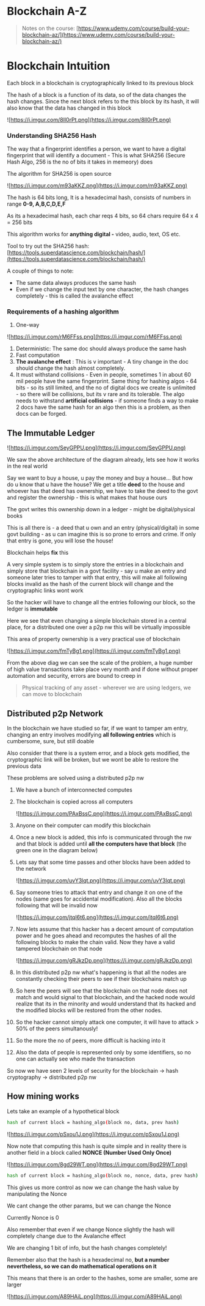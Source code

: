# Blockchain A-Z

> Notes on the course: [https://www.udemy.com/course/build-your-blockchain-az/](https://www.udemy.com/course/build-your-blockchain-az/)

# Blockchain Intuition

Each block in a blockchain is cryptographically linked to its previous block

The hash of a block is a function of its data, so of the data changes the hash changes. Since the next block refers to the this block by its hash, it will also know that the data has changed in this block 

![https://i.imgur.com/8Il0rPt.png](https://i.imgur.com/8Il0rPt.png)

### Understanding SHA256 Hash

The way that a fingerprint identifies a person, we want to have a digital fingerprint that will identify a document - This is what SHA256 (Secure Hash Algo, 256 is the no of bits it takes in memeory) does

The algorithm for SHA256 is open source

![https://i.imgur.com/m93aKKZ.png](https://i.imgur.com/m93aKKZ.png)

The hash is 64 bits long, It is a hexadecimal hash, consists of numbers in range **0-9, A,B,C,D,E,F**

As its a hexadecimal hash, each char reqs 4 bits, so 64 chars require 64 x 4 = 256 bits

This algorithm works for **anything digital -** video, audio, text, OS etc.

Tool to try out the SHA256 hash: [https://tools.superdatascience.com/blockchain/hash/](https://tools.superdatascience.com/blockchain/hash/)

A couple of things to note:

- The same data always produces the same hash
- Even if we change the input text by one character, the hash changes completely - this is called the avalanche effect

### Requirements of a hashing algorithm

1. One-way

![https://i.imgur.com/rM6FFss.png](https://i.imgur.com/rM6FFss.png)

1. Deterministic: The same doc should always produce the same hash
2. Fast computation
3. **The avalanche effect** : This is v important - A tiny change in the doc should change the hash almost completely.
4. It must withstand collisions - Even in people, sometimes 1 in about 60 mil people have the  same fingerprint. Same thing for hashing algos - 64 bits - so its still limited, and the no of digital docs we create is unlimited - so there will be collisions, but its v rare and its tolerable. The algo needs to withstand **artificial collisions** - if someone finds a way to make 2 docs have the same hash for an algo then this is a problem, as then docs can be forged.

## The Immutable Ledger

![https://i.imgur.com/SeyGPPU.png](https://i.imgur.com/SeyGPPU.png)

We saw the above architecture of the diagram already, lets see how it works in the real world

Say we want to buy a house, u pay the money and buy a house... But how do u know that u have the house? We get a title **deed** to the house and whoever has that deed has ownership, we have to take the deed to the govt and register the ownership - this is what makes that house ours

The govt writes this ownership down in a ledger - might be digital/physical books

This is all there is - a deed that u own and an entry (physical/digital) in some govt building - as u can imagine this is so prone to errors and crime. If only that entry is gone, you will lose the house!

Blockchain helps **fix** this

A very simple system is to simply store the entries in a blockchain and simply store that blockchain in a govt facility - say u make an entry and someone later tries to tamper with that entry, this will make all following blocks invalid as the hash of the current block will change and the cryptographic links wont work

So the hacker will have to change all the entries following our block, so the ledger is **immutable**

Here we see that even changing a simple blockchain stored in a central place, for a distributed one over a p2p nw this will be virtually impossible

This area of property ownership is a very practical use of blockchain

 

![https://i.imgur.com/fmTyBg1.png](https://i.imgur.com/fmTyBg1.png)

From the above diag we can see the scale of the problem, a huge number of high value transactions take place very month and if done without proper automation and security, errors are bound to creep in

> Physical tracking of any asset - wherever we are using ledgers, we can move to blockchain

## Distributed p2p Network

In the blockchain we have studied so far, if we want to tamper am entry, changing an entry involves modifying **all following entries** which is cumbersome, sure, but still doable

Also consider that there is a system error, and a block gets modified, the cryptographic link will be broken, but we wont be able to restore the previous data

These problems are solved using a distributed p2p nw

1. We have a bunch of interconnected computes
2. The blockchain is copied across all computers

    ![https://i.imgur.com/PAxBssC.png](https://i.imgur.com/PAxBssC.png)

3. Anyone on their computer can modify this blockchain
4. Once a new block is added, this info is communicated through the nw and that block is added until **all the computers have that block** (the green one in the diagram below)
5. Lets say that some time passes and other blocks have been added to the network

    ![https://i.imgur.com/uvY3lqt.png](https://i.imgur.com/uvY3lqt.png)

6. Say someone tries to attack that entry and change it on one of the nodes (same goes for accidental modification). Also all the blocks following that will be invalid now

    ![https://i.imgur.com/jtqI6t6.png](https://i.imgur.com/jtqI6t6.png)

7. Now lets assume that this hacker has a decent amount of computation power and he goes ahead and recomputes the hashes of all the following blocks to make the chain valid. Now they have a valid tampered blockchain on that node

    ![https://i.imgur.com/gRJkzDp.png](https://i.imgur.com/gRJkzDp.png)

8. In this distributed p2p nw what's happening is that all the nodes are constantly checking their peers to see if their blockchains match up
9. So here the peers will see that the blockchain on that node does not match and would signal to that blockchain, and the hacked node would realize that its in the minority and would understand that its hacked and the modified blocks will be restored from the other nodes.
10. So the hacker cannot simply attack one computer, it will have to attack > 50% of the peers simultanously!
11. So the more the no of peers, more difficult is hacking into it
12. Also the data of people is represented only by some identifiers, so no one can actually see who made the transaction

So now we have seen 2 levels of security for the blockchain → hash cryptography → distributed p2p nw

## How mining works

Lets take an example of a hypothetical block

```bash
hash of current block = hashing_algo(block no, data, prev hash)
```

![https://i.imgur.com/pSxou1J.png](https://i.imgur.com/pSxou1J.png)

Now note that computing this hash is quite simple and in reality there is another field in a block called **NONCE (Number Used Only Once)**

![https://i.imgur.com/8gd29WT.png](https://i.imgur.com/8gd29WT.png)

```bash
hash of current block = hashing_algo(block no, nonce, data, prev hash)
```

This gives us more control as now we can change the hash value by manipulating the Nonce

We cant change the other params, but we can change the Nonce

Currently Nonce is 0

Also remember that even if we change Nonce slightly the hash will completely change due to the Avalanche effect

We are changing 1 bit of info, but the hash changes completely!

Remember also that the hash is a hexadecimal no, **but a number nevertheless, so we can do mathematical operations on it**

This means that there is an order to the hashes, some are smaller, some are larger

![https://i.imgur.com/A89HAiL.png](https://i.imgur.com/A89HAiL.png)